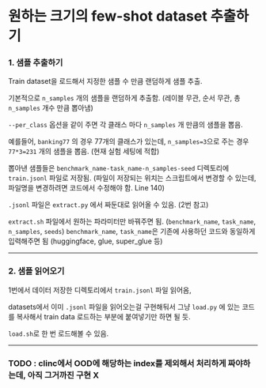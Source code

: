 # 원하는 크기의 few-shot dataset 추출하기

### 1. 샘플 추출하기

Train dataset을 로드해서 지정한 샘플 수 만큼 랜덤하게 샘플 추출.

기본적으로 <code>n_samples</code> 개의 샘플을 랜덤하게 추출함. (레이블 무관, 순서 무관, 총 <code>n_samples</code> 개수 만큼 뽑아냄)

<code>--per_class</code> 옵션을 같이 주면 각 클래스 마다 <code>n_samples</code> 개 만큼의 샘플을 뽑음.

예를들어, <code>banking77</code> 의 경우 77개의 클래스가 있는데, <code>n_samples=3</code>으로 주는 경우 <code>77*3=231</code> 개의 샘플을 뽑음. (현재 실험 세팅에 적합)

뽑아낸 샘플들은 <code>benchmark_name-task_name-n_samples-seed</code> 디렉토리에 <code>train.jsonl</code> 파일로 저장됨. 
(파일이 저장되는 위치는 스크립트에서 변경할 수 있는데, 파일명을 변경하려면 코드에서 수정해야 함. Line 140)

<code>.jsonl</code> 파일은 <code>extract.py</code> 에서 짜둔대로 읽어올 수 있음. (2번 참고)

<code>extract.sh</code> 파일에서 원하는 파라미터만 바꿔주면 됨. (<code>benchmark_name</code>, <code>task_name</code>, <code>n_samples</code>, <code>seeds</code>) 
<code>benchmark_name</code>, <code>task_name</code>은 기존에 사용하던 코드와 동일하게 입력해주면 됨 (huggingface, glue, super_glue 등)


---


### 2. 샘플 읽어오기

1번에서 데이터 저장한 디렉토리에서 <code>train.jsonl</code> 파일 읽어옴,

datasets에서 이미 <code>.jsonl</code> 파일을 읽어오는걸 구현해둬서 그냥 <code>load.py</code> 에 있는 코드를 복사해서 train data 로드하는 부분에 붙여넣기만 하면 될 듯.

<code>load.sh</code>로 한 번 로드해볼 수 있음.

---

### TODO : clinc에서 OOD에 해당하는 index를 제외해서 처리하게 짜야하는데, 아직 그거까진 구현 X
